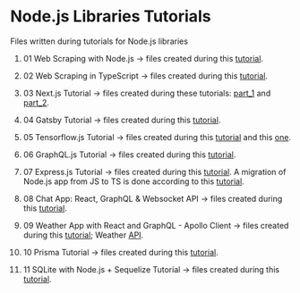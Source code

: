 # Node.js Libraries Tutorials

Files written during tutorials for Node.js libraries

1. 01 Web Scraping with Node.js -> files created during this
   [tutorial](https://www.zenrows.com/blog/web-scraping-with-javascript-and-nodejs#introduction).

2. 02 Web Scraping in TypeScript -> files created during this
   [tutorial](https://dev.to/caelinsutch/building-a-web-scraper-in-typescript-14l1).

3. 03 Next.js Tutorial -> files created during these tutorials: [part_1](https://www.youtube.com/watch?v=3df3OAxPevo) and
   [part_2](https://www.youtube.com/watch?v=AA0epqPigJQ).

4. 04 Gatsby Tutorial -> files created during this [tutorial](https://www.youtube.com/watch?v=6YhqQ2ZW1sc).

5. 05 Tensorflow.js Tutorial -> files created during this [tutorial](https://www.youtube.com/watch?v=S_Lg1bVbqY4) and this
   [one](https://towardsdatascience.com/how-to-use-tensorflow-js-in-react-js-object-detection-98b3782f08c2).

6. 06 GraphQL.js Tutorial -> files created during this [tutorial](https://www.youtube.com/watch?v=ZQL7tL2S0oQ).

7. 07 Express.js Tutorial -> files created during this [tutorial](https://www.youtube.com/watch?v=SccSCuHhOw0). A migration
   of Node.js app from JS to TS is done according to this [tutorial](https://www.youtube.com/watch?v=kZGzyJWIyBM).

8. 08 Chat App: React, GraphQL & Websocket API -> files created during this
   [tutorial](https://www.youtube.com/watch?v=E3NHd-PkLrQ).

9. 09 Weather App with React and GraphQL - Apollo Client -> files created during this
   [tutorial](https://www.youtube.com/watch?v=BABUMRn47iQ); Weather [API](https://graphql-weather-api.herokuapp.com/).

10. 10 Prisma Tutorial -> files created during this [tutorial](https://www.youtube.com/watch?v=9qJKmesjTd8).

11. 11 SQLite with Node.js + Sequelize Tutorial -> files created during this
    [tutorial](https://www.youtube.com/watch?v=bWFuEVmRgdk).
